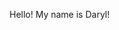 Hello! My name is Daryl!

<!---
DarylSum/DarylSum is a ✨ special ✨ repository because its `README.md` (this file) appears on your GitHub profile.
You can click the Preview link to take a look at your changes.
--->
